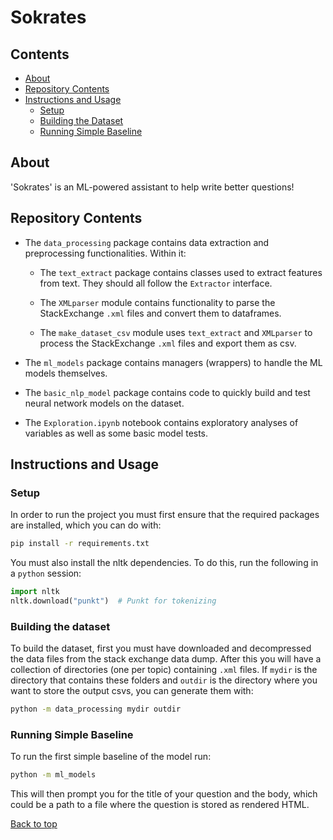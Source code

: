 # Sokrates

## Contents

* [About](#about)
* [Repository Contents](#repository-contents)
* [Instructions and Usage](#instructions-and-usage)
  * [Setup](#setup)
  * [Building the Dataset](#building-the-dataset)
  * [Running Simple Baseline](#running-simple-baseline)

## About
'Sokrates' is an ML-powered assistant to help write better questions!

## Repository Contents
- The `data_processing` package contains data extraction and preprocessing
  functionalities. Within it:

  - The `text_extract` package contains classes used to extract features from 
    text. They should all follow the `Extractor` interface.

  - The `XMLparser` module contains functionality to parse the StackExchange `.xml`
    files and convert them to dataframes.

  - The `make_dataset_csv` module uses `text_extract` and `XMLparser` to process the
    StackExchange `.xml` files and export them as csv.

- The `ml_models` package contains managers (wrappers) to handle the ML models
  themselves.

- The `basic_nlp_model` package contains code to quickly build and test neural network
  models on the dataset.

- The `Exploration.ipynb` notebook contains exploratory analyses of variables as well
  as some basic model tests.

## Instructions and Usage

### Setup
In order to run the project you must first ensure that the required packages
are installed, which you can do with:
```bash
pip install -r requirements.txt
```
You must also install the nltk dependencies. To do this, run the following in a
`python` session:
```python
import nltk
nltk.download("punkt")  # Punkt for tokenizing
```

### Building the dataset
To build the dataset, first you must have downloaded and decompressed the data files
from the stack exchange data dump. After this you will have a collection of directories
(one per topic) containing `.xml` files. If `mydir` is the directory that contains these
folders and `outdir` is the directory where you want to store the output csvs, you can 
generate them with:
```bash
python -m data_processing mydir outdir
```

### Running Simple Baseline
To run the first simple baseline of the model run:
```bash
python -m ml_models
```
This will then prompt you for the title of your question and the body,
which could be a path to a file where the question is stored as rendered
HTML.


[Back to top](#sokrates)
